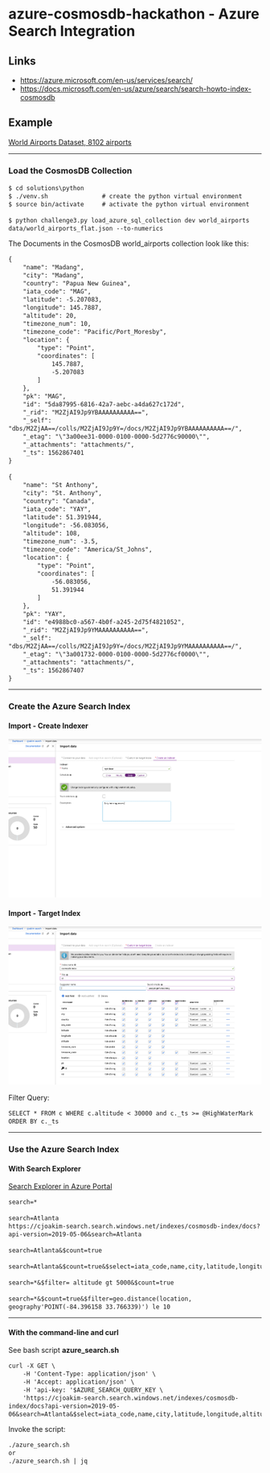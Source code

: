 # azure-cosmosdb-hackathon - Azure Search Integration

## Links

- https://azure.microsoft.com/en-us/services/search/
- https://docs.microsoft.com/en-us/azure/search/search-howto-index-cosmosdb

## Example

[World Airports Dataset, 8102 airports](solutions/python/data/world_airports_flat.json)

---

### Load the CosmosDB Collection

```
$ cd solutions\python
$ ./venv.sh               # create the python virtual environment
$ source bin/activate     # activate the python virtual environment

$ python challenge3.py load_azure_sql_collection dev world_airports data/world_airports_flat.json --to-numerics
```

The Documents in the CosmosDB world_airports collection look like this:

```
{
    "name": "Madang",
    "city": "Madang",
    "country": "Papua New Guinea",
    "iata_code": "MAG",
    "latitude": -5.207083,
    "longitude": 145.7887,
    "altitude": 20,
    "timezone_num": 10,
    "timezone_code": "Pacific/Port_Moresby",
    "location": {
        "type": "Point",
        "coordinates": [
            145.7887,
            -5.207083
        ]
    },
    "pk": "MAG",
    "id": "5da87995-6816-42a7-aebc-a4da627c172d",
    "_rid": "M2ZjAI9Jp9YBAAAAAAAAAA==",
    "_self": "dbs/M2ZjAA==/colls/M2ZjAI9Jp9Y=/docs/M2ZjAI9Jp9YBAAAAAAAAAA==/",
    "_etag": "\"3a00ee31-0000-0100-0000-5d2776c90000\"",
    "_attachments": "attachments/",
    "_ts": 1562867401
}

{
    "name": "St Anthony",
    "city": "St. Anthony",
    "country": "Canada",
    "iata_code": "YAY",
    "latitude": 51.391944,
    "longitude": -56.083056,
    "altitude": 108,
    "timezone_num": -3.5,
    "timezone_code": "America/St_Johns",
    "location": {
        "type": "Point",
        "coordinates": [
            -56.083056,
            51.391944
        ]
    },
    "pk": "YAY",
    "id": "e4988bc0-a567-4b0f-a245-2d75f4821052",
    "_rid": "M2ZjAI9Jp9YMAAAAAAAAAA==",
    "_self": "dbs/M2ZjAA==/colls/M2ZjAI9Jp9Y=/docs/M2ZjAI9Jp9YMAAAAAAAAAA==/",
    "_etag": "\"3a001732-0000-0100-0000-5d2776cf0000\"",
    "_attachments": "attachments/",
    "_ts": 1562867407
}
```

---

### Create the Azure Search Index

#### Import - Create Indexer

![create-indexer](img/azure-search-import-create-indexer.png)

#### Import - Target Index

![target-index](img/azure-search-import-target-index.png)

Filter Query:
```
SELECT * FROM c WHERE c.altitude < 30000 and c._ts >= @HighWaterMark ORDER BY c._ts
```

---

### Use the Azure Search Index

#### With Search Explorer

[Search Explorer in Azure Portal](https://docs.microsoft.com/en-us/azure/search/search-explorer)

```
search=*

search=Atlanta
https://cjoakim-search.search.windows.net/indexes/cosmosdb-index/docs?api-version=2019-05-06&search=Atlanta

search=Atlanta&$count=true

search=Atlanta&$count=true&$select=iata_code,name,city,latitude,longitude,altitude

search=*&$filter= altitude gt 5000&$count=true

search=*&$count=true&$filter=geo.distance(location, geography'POINT(-84.396158 33.766339)') le 10

```

---

#### With the command-line and curl

See bash script **azure_search.sh**

```
curl -X GET \
    -H 'Content-Type: application/json' \
    -H 'Accept: application/json' \
    -H 'api-key: '$AZURE_SEARCH_QUERY_KEY \
    'https://cjoakim-search.search.windows.net/indexes/cosmosdb-index/docs?api-version=2019-05-06&search=Atlanta&$select=iata_code,name,city,latitude,longitude,altitude'
```

Invoke the script:

```
./azure_search.sh 
or
./azure_search.sh | jq
```
